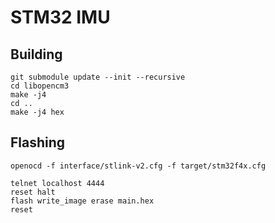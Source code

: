# STM32 IMU

## Building

```
git submodule update --init --recursive
cd libopencm3
make -j4
cd ..
make -j4 hex
```

## Flashing

```
openocd -f interface/stlink-v2.cfg -f target/stm32f4x.cfg
```

```
telnet localhost 4444
reset halt
flash write_image erase main.hex
reset
```

